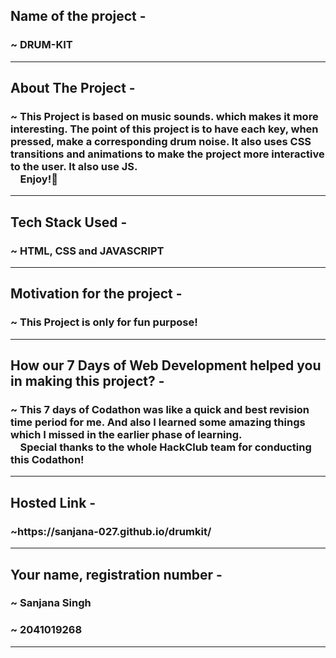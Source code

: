 <h2>Name of the project - </h2>
 <h3>~ DRUM-KIT</h3> <hr>
   
<h2>About The Project - </h2>
  <h3>~ This Project is based on music sounds.
    which makes it more interesting. 
    The point of this project is to have each key,
    when pressed, make a corresponding drum noise. 
    It also uses CSS transitions and animations to make the project more interactive to the user. 
    It also use JS. <br> &nbsp &nbsp Enjoy!🎉</h3> <hr>

<h2>Tech Stack Used - </h2>
  <h3>~ HTML, CSS and JAVASCRIPT </h3> <hr>
  
  <h2>Motivation for the project - </h2>
  <h3>~ This Project is only for fun purpose!</h3> <hr>
  
  <h2>How our 7 Days of Web Development helped you in making this project? - </h2>
  <h3>~ This 7 days of Codathon was like a quick and best revision time period for me. And also I learned some amazing things which I missed in the earlier phase of learning. <br> &nbsp &nbsp Special thanks to the whole HackClub team for conducting this Codathon!</h3> <hr>
  
  <h2>Hosted Link - </h2>
  <h3>~https://sanjana-027.github.io/drumkit/ </h3> <hr>
  
  <h2>Your name, registration number - </h2>
  <h3>~ Sanjana Singh</h3>
  <h3>~ 2041019268</h3> <hr>
